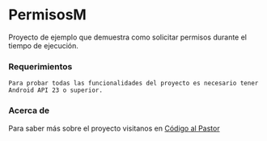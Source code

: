 # PermisosM

Proyecto de ejemplo que demuestra como solicitar permisos durante el tiempo de ejecución.

### Requerimientos

```
Para probar todas las funcionalidades del proyecto es necesario tener Android API 23 o superior.
```

### Acerca de

Para saber más sobre el proyecto visitanos en [Código al Pastor](http://www.codigoalpastor.com/android/intermedio/solicitar-permisos-durante-el-tiempo-de-ejecucion-android-m/)